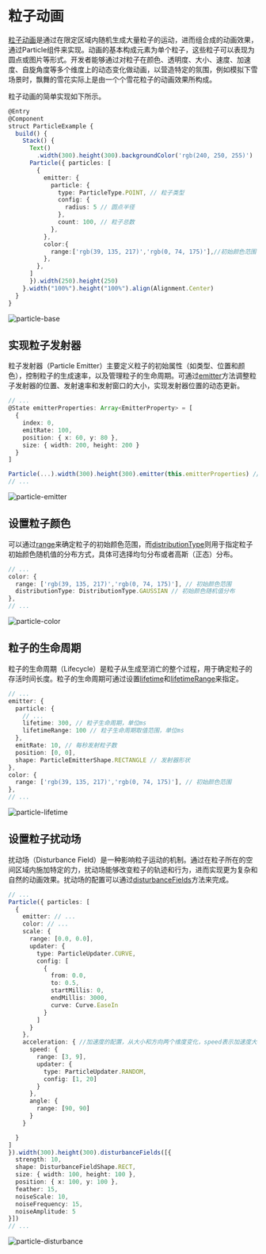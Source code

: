 # 粒子动画
<!--Kit: ArkUI-->
<!--Subsystem: ArkUI-->
<!--Owner: @CCFFWW-->
<!--Designer: @yangfan229-->
<!--Tester: @lxl007-->
<!--Adviser: @HelloCrease-->

[粒子动画](../reference/apis-arkui/arkui-ts/ts-particle-animation.md)是通过在限定区域内随机生成大量粒子的运动，进而组合成的动画效果，通过Particle组件来实现。动画的基本构成元素为单个粒子，这些粒子可以表现为圆点或图片等形式。开发者能够通过对粒子在颜色、透明度、大小、速度、加速度、自旋角度等多个维度上的动态变化做动画，以营造特定的氛围，例如模拟下雪场景时，飘舞的雪花实际上是由一个个雪花粒子的动画效果所构成。

粒子动画的简单实现如下所示。
```ts
@Entry
@Component
struct ParticleExample {
  build() {
    Stack() {
      Text()
        .width(300).height(300).backgroundColor('rgb(240, 250, 255)')
      Particle({ particles: [
        {
          emitter: {
            particle: {
              type: ParticleType.POINT, // 粒子类型
              config: {
                radius: 5 // 圆点半径
              },
              count: 100, // 粒子总数
            },
          },
          color:{
            range:['rgb(39, 135, 217)','rgb(0, 74, 175)'],//初始颜色范围
          },
        },
      ]
      }).width(250).height(250)
    }.width("100%").height("100%").align(Alignment.Center)
  }
}
```

![particle-base](figures/particle-base.gif)


## 实现粒子发射器

粒子发射器（Particle Emitter）主要定义粒子的初始属性（如类型、位置和颜色），控制粒子的生成速率，以及管理粒子的生命周期。可通过[emitter](../reference/apis-arkui/arkui-ts/ts-particle-animation.md#emitter12)方法调整粒子发射器的位置、发射速率和发射窗口的大小，实现发射器位置的动态更新。

```ts
// ...
@State emitterProperties: Array<EmitterProperty> = [
  {
    index: 0,
    emitRate: 100,
    position: { x: 60, y: 80 },
    size: { width: 200, height: 200 }
  }
]

Particle(...).width(300).height(300).emitter(this.emitterProperties) // 动态调整粒子发射器的位置
// ...
```

![particle-emitter](figures/particle-emitter.gif)


## 设置粒子颜色

可以通过[range](../reference/apis-arkui/arkui-ts/ts-particle-animation.md#particlecolorpropertyoptions)来确定粒子的初始颜色范围，而[distributionType](../reference/apis-arkui/arkui-ts/ts-particle-animation.md#particlecolorpropertyoptions)则用于指定粒子初始颜色随机值的分布方式，具体可选择均匀分布或者高斯（正态）分布。

```ts
// ...
color: {
  range: ['rgb(39, 135, 217)','rgb(0, 74, 175)'], // 初始颜色范围
  distributionType: DistributionType.GAUSSIAN // 初始颜色随机值分布
},
// ...
```

![particle-color](figures/particle-color.gif)


## 粒子的生命周期

粒子的生命周期（Lifecycle）是粒子从生成至消亡的整个过程，用于确定粒子的存活时间长度。粒子的生命周期可通过设置[lifetime](../reference/apis-arkui/arkui-ts/ts-particle-animation.md#emitteroptions)和[lifetimeRange](../reference/apis-arkui/arkui-ts/ts-particle-animation.md#emitteroptions)来指定。

```ts
// ...
emitter: {
  particle: {
    // ...
    lifetime: 300, // 粒子生命周期，单位ms
    lifetimeRange: 100 // 粒子生命周期取值范围，单位ms
  },
  emitRate: 10, // 每秒发射粒子数
  position: [0, 0],
  shape: ParticleEmitterShape.RECTANGLE // 发射器形状
},
color: {
  range: ['rgb(39, 135, 217)','rgb(0, 74, 175)'], // 初始颜色范围
},
// ...
```

![particle-lifetime](figures/particle-lifetime.gif)


## 设置粒子扰动场

扰动场（Disturbance Field）是一种影响粒子运动的机制。通过在粒子所在的空间区域内施加特定的力，扰动场能够改变粒子的轨迹和行为，进而实现更为复杂和自然的动画效果。扰动场的配置可以通过[disturbanceFields](../reference/apis-arkui/arkui-ts/ts-particle-animation.md#disturbancefields12)方法来完成。

```ts
// ...
Particle({ particles: [
  {
    emitter: // ...
    color: // ...
    scale: {
      range: [0.0, 0.0],
      updater: {
        type: ParticleUpdater.CURVE,
        config: [
          {
            from: 0.0,
            to: 0.5,
            startMillis: 0,
            endMillis: 3000,
            curve: Curve.EaseIn
          }
        ]
      }
    },
    acceleration: { //加速度的配置，从大小和方向两个维度变化，speed表示加速度大小，angle表示加速度方向
      speed: {
        range: [3, 9],
        updater: {
          type: ParticleUpdater.RANDOM,
          config: [1, 20]
        }
      },
      angle: {
        range: [90, 90]
      }
    }

  }
]
}).width(300).height(300).disturbanceFields([{
  strength: 10,
  shape: DisturbanceFieldShape.RECT,
  size: { width: 100, height: 100 },
  position: { x: 100, y: 100 },
  feather: 15,
  noiseScale: 10,
  noiseFrequency: 15,
  noiseAmplitude: 5
}])
// ... 
```

![particle-disturbance](figures/particle-disturbance.gif)